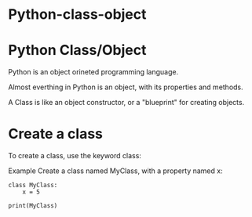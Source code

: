 # Python-class-object

# Python Class/Object
Python is an object orineted programming language.

Almost everthing in Python is an object, with its properties and methods.

A Class is like an object constructor, or a "blueprint" for creating objects.


# Create a class
To create a class, use the keyword class:

Example
Create  a class named MyClass, with a property named x:

    class MyClass:
        x = 5

    print(MyClass)    

